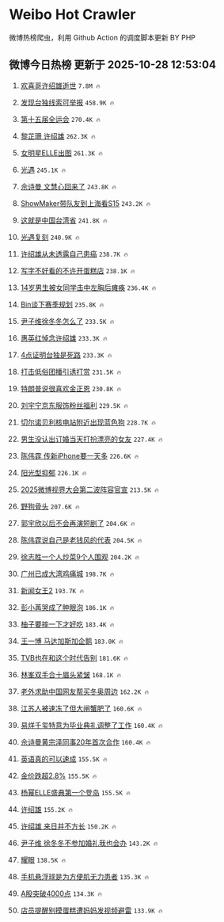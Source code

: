 # Weibo Hot Crawler 



微博热榜爬虫，利用 Github Action 的调度脚本更新 BY PHP 


## 微博今日热榜 更新于 2025-10-28 12:53:04 
1. [欢喜哥许绍雄逝世](https://s.weibo.com/weibo?q=%23%E6%AC%A2%E5%96%9C%E5%93%A5%E8%AE%B8%E7%BB%8D%E9%9B%84%E9%80%9D%E4%B8%96%23&t=31&band_rank=1&Refer=top) `7.8M 🔥` 

1. [发现台独线索可举报](https://s.weibo.com/weibo?q=%23%E5%8F%91%E7%8E%B0%E5%8F%B0%E7%8B%AC%E7%BA%BF%E7%B4%A2%E5%8F%AF%E4%B8%BE%E6%8A%A5%23&t=31&band_rank=2&Refer=top) `458.9K 🔥` 

1. [第十五届全运会](https://s.weibo.com/weibo?q=%23%E7%AC%AC%E5%8D%81%E4%BA%94%E5%B1%8A%E5%85%A8%E8%BF%90%E4%BC%9A%23&t=31&band_rank=3&Refer=top) `270.4K 🔥` 

1. [黎芷珊 许绍雄](https://s.weibo.com/weibo?q=%E9%BB%8E%E8%8A%B7%E7%8F%8A%20%E8%AE%B8%E7%BB%8D%E9%9B%84&t=31&band_rank=4&Refer=top) `262.3K 🔥` 

1. [女明星ELLE出图](https://s.weibo.com/weibo?q=%23%E5%A5%B3%E6%98%8E%E6%98%9FELLE%E5%87%BA%E5%9B%BE%23&t=31&band_rank=5&Refer=top) `261.3K 🔥` 

1. [光遇](https://s.weibo.com/weibo?q=%E5%85%89%E9%81%87&t=31&band_rank=6&Refer=top) `245.1K 🔥` 

1. [佘诗曼 文慧心回来了](https://s.weibo.com/weibo?q=%E4%BD%98%E8%AF%97%E6%9B%BC%20%E6%96%87%E6%85%A7%E5%BF%83%E5%9B%9E%E6%9D%A5%E4%BA%86&t=31&band_rank=7&Refer=top) `243.8K 🔥` 

1. [ShowMaker带队友到上海看S15](https://s.weibo.com/weibo?q=ShowMaker%E5%B8%A6%E9%98%9F%E5%8F%8B%E5%88%B0%E4%B8%8A%E6%B5%B7%E7%9C%8BS15&t=31&band_rank=8&Refer=top) `243.2K 🔥` 

1. [这就是中国台湾省](https://s.weibo.com/weibo?q=%23%E8%BF%99%E5%B0%B1%E6%98%AF%E4%B8%AD%E5%9B%BD%E5%8F%B0%E6%B9%BE%E7%9C%81%23&t=31&band_rank=9&Refer=top) `241.8K 🔥` 

1. [光遇复刻](https://s.weibo.com/weibo?q=%23%E5%85%89%E9%81%87%E5%A4%8D%E5%88%BB%23&t=31&band_rank=10&Refer=top) `240.9K 🔥` 

1. [许绍雄从未透露自己患癌](https://s.weibo.com/weibo?q=%23%E8%AE%B8%E7%BB%8D%E9%9B%84%E4%BB%8E%E6%9C%AA%E9%80%8F%E9%9C%B2%E8%87%AA%E5%B7%B1%E6%82%A3%E7%99%8C%23&t=31&band_rank=11&Refer=top) `238.7K 🔥` 

1. [写字不好看的不许开蛋糕店](https://s.weibo.com/weibo?q=%E5%86%99%E5%AD%97%E4%B8%8D%E5%A5%BD%E7%9C%8B%E7%9A%84%E4%B8%8D%E8%AE%B8%E5%BC%80%E8%9B%8B%E7%B3%95%E5%BA%97&t=31&band_rank=12&Refer=top) `238.1K 🔥` 

1. [14岁男生被女同学击中左胸后瘫痪](https://s.weibo.com/weibo?q=%2314%E5%B2%81%E7%94%B7%E7%94%9F%E8%A2%AB%E5%A5%B3%E5%90%8C%E5%AD%A6%E5%87%BB%E4%B8%AD%E5%B7%A6%E8%83%B8%E5%90%8E%E7%98%AB%E7%97%AA%23&t=31&band_rank=13&Refer=top) `236.4K 🔥` 

1. [Bin谈下赛季规划](https://s.weibo.com/weibo?q=Bin%E8%B0%88%E4%B8%8B%E8%B5%9B%E5%AD%A3%E8%A7%84%E5%88%92&t=31&band_rank=14&Refer=top) `235.8K 🔥` 

1. [尹子维徐冬冬怎么了](https://s.weibo.com/weibo?q=%23%E5%B0%B9%E5%AD%90%E7%BB%B4%E5%BE%90%E5%86%AC%E5%86%AC%E6%80%8E%E4%B9%88%E4%BA%86%23&t=31&band_rank=15&Refer=top) `233.5K 🔥` 

1. [惠英红悼念许绍雄](https://s.weibo.com/weibo?q=%E6%83%A0%E8%8B%B1%E7%BA%A2%E6%82%BC%E5%BF%B5%E8%AE%B8%E7%BB%8D%E9%9B%84&t=31&band_rank=16&Refer=top) `233.3K 🔥` 

1. [4点证明台独是死路](https://s.weibo.com/weibo?q=%234%E7%82%B9%E8%AF%81%E6%98%8E%E5%8F%B0%E7%8B%AC%E6%98%AF%E6%AD%BB%E8%B7%AF%23&t=31&band_rank=17&Refer=top) `233.3K 🔥` 

1. [打击低俗团播引诱打赏](https://s.weibo.com/weibo?q=%23%E6%89%93%E5%87%BB%E4%BD%8E%E4%BF%97%E5%9B%A2%E6%92%AD%E5%BC%95%E8%AF%B1%E6%89%93%E8%B5%8F%23&t=31&band_rank=18&Refer=top) `231.5K 🔥` 

1. [特朗普说很喜欢金正恩](https://s.weibo.com/weibo?q=%23%E7%89%B9%E6%9C%97%E6%99%AE%E8%AF%B4%E5%BE%88%E5%96%9C%E6%AC%A2%E9%87%91%E6%AD%A3%E6%81%A9%23&t=31&band_rank=19&Refer=top) `230.8K 🔥` 

1. [刘宇宁京东服饰粉丝福利](https://s.weibo.com/weibo?q=%23%E5%88%98%E5%AE%87%E5%AE%81%E4%BA%AC%E4%B8%9C%E6%9C%8D%E9%A5%B0%E7%B2%89%E4%B8%9D%E7%A6%8F%E5%88%A9%23&t=31&band_rank=20&Refer=top) `229.5K 🔥` 

1. [切尔诺贝利核电站附近出现蓝色狗](https://s.weibo.com/weibo?q=%23%E5%88%87%E5%B0%94%E8%AF%BA%E8%B4%9D%E5%88%A9%E6%A0%B8%E7%94%B5%E7%AB%99%E9%99%84%E8%BF%91%E5%87%BA%E7%8E%B0%E8%93%9D%E8%89%B2%E7%8B%97%23&t=31&band_rank=21&Refer=top) `228.7K 🔥` 

1. [男生没认出订婚当天打扮漂亮的女友](https://s.weibo.com/weibo?q=%23%E7%94%B7%E7%94%9F%E6%B2%A1%E8%AE%A4%E5%87%BA%E8%AE%A2%E5%A9%9A%E5%BD%93%E5%A4%A9%E6%89%93%E6%89%AE%E6%BC%82%E4%BA%AE%E7%9A%84%E5%A5%B3%E5%8F%8B%23&t=31&band_rank=22&Refer=top) `227.4K 🔥` 

1. [陈伟霆 传新iPhone要一天多](https://s.weibo.com/weibo?q=%E9%99%88%E4%BC%9F%E9%9C%86%20%E4%BC%A0%E6%96%B0iPhone%E8%A6%81%E4%B8%80%E5%A4%A9%E5%A4%9A&t=31&band_rank=23&Refer=top) `226.6K 🔥` 

1. [阳光型抑郁](https://s.weibo.com/weibo?q=%E9%98%B3%E5%85%89%E5%9E%8B%E6%8A%91%E9%83%81&t=31&band_rank=24&Refer=top) `226.1K 🔥` 

1. [2025微博视界大会第二波阵容官宣](https://s.weibo.com/weibo?q=%232025%E5%BE%AE%E5%8D%9A%E8%A7%86%E7%95%8C%E5%A4%A7%E4%BC%9A%E7%AC%AC%E4%BA%8C%E6%B3%A2%E9%98%B5%E5%AE%B9%E5%AE%98%E5%AE%A3%23&t=31&band_rank=25&Refer=top) `213.5K 🔥` 

1. [野狗骨头](https://s.weibo.com/weibo?q=%E9%87%8E%E7%8B%97%E9%AA%A8%E5%A4%B4&t=31&band_rank=26&Refer=top) `207.6K 🔥` 

1. [郭宇欣以后不会再演短剧了](https://s.weibo.com/weibo?q=%23%E9%83%AD%E5%AE%87%E6%AC%A3%E4%BB%A5%E5%90%8E%E4%B8%8D%E4%BC%9A%E5%86%8D%E6%BC%94%E7%9F%AD%E5%89%A7%E4%BA%86%23&t=31&band_rank=27&Refer=top) `204.6K 🔥` 

1. [陈伟霆说自己是老钱风的代表](https://s.weibo.com/weibo?q=%23%E9%99%88%E4%BC%9F%E9%9C%86%E8%AF%B4%E8%87%AA%E5%B7%B1%E6%98%AF%E8%80%81%E9%92%B1%E9%A3%8E%E7%9A%84%E4%BB%A3%E8%A1%A8%23&t=31&band_rank=28&Refer=top) `204.5K 🔥` 

1. [徐志胜一个人炒菜9个人围观](https://s.weibo.com/weibo?q=%E5%BE%90%E5%BF%97%E8%83%9C%E4%B8%80%E4%B8%AA%E4%BA%BA%E7%82%92%E8%8F%9C9%E4%B8%AA%E4%BA%BA%E5%9B%B4%E8%A7%82&t=31&band_rank=29&Refer=top) `204.2K 🔥` 

1. [广州已成大湾鸡痛城](https://s.weibo.com/weibo?q=%23%E5%B9%BF%E5%B7%9E%E5%B7%B2%E6%88%90%E5%A4%A7%E6%B9%BE%E9%B8%A1%E7%97%9B%E5%9F%8E%23&t=31&band_rank=30&Refer=top) `198.7K 🔥` 

1. [新闻女王2](https://s.weibo.com/weibo?q=%23%E6%96%B0%E9%97%BB%E5%A5%B3%E7%8E%8B2%23&t=31&band_rank=31&Refer=top) `193.7K 🔥` 

1. [彭小苒哭成了肿眼泡](https://s.weibo.com/weibo?q=%E5%BD%AD%E5%B0%8F%E8%8B%92%E5%93%AD%E6%88%90%E4%BA%86%E8%82%BF%E7%9C%BC%E6%B3%A1&t=31&band_rank=32&Refer=top) `186.1K 🔥` 

1. [柚子要摔一下才好吃](https://s.weibo.com/weibo?q=%E6%9F%9A%E5%AD%90%E8%A6%81%E6%91%94%E4%B8%80%E4%B8%8B%E6%89%8D%E5%A5%BD%E5%90%83&t=31&band_rank=33&Refer=top) `183.4K 🔥` 

1. [王一博 马达加斯加企鹅](https://s.weibo.com/weibo?q=%E7%8E%8B%E4%B8%80%E5%8D%9A%20%E9%A9%AC%E8%BE%BE%E5%8A%A0%E6%96%AF%E5%8A%A0%E4%BC%81%E9%B9%85&t=31&band_rank=34&Refer=top) `183.0K 🔥` 

1. [TVB也在和这个时代告别](https://s.weibo.com/weibo?q=TVB%E4%B9%9F%E5%9C%A8%E5%92%8C%E8%BF%99%E4%B8%AA%E6%97%B6%E4%BB%A3%E5%91%8A%E5%88%AB&t=31&band_rank=35&Refer=top) `181.6K 🔥` 

1. [林峯双手合十眉头紧皱](https://s.weibo.com/weibo?q=%23%E6%9E%97%E5%B3%AF%E5%8F%8C%E6%89%8B%E5%90%88%E5%8D%81%E7%9C%89%E5%A4%B4%E7%B4%A7%E7%9A%B1%23&t=31&band_rank=36&Refer=top) `168.1K 🔥` 

1. [老外求助中国网友帮买冬奥周边](https://s.weibo.com/weibo?q=%23%E8%80%81%E5%A4%96%E6%B1%82%E5%8A%A9%E4%B8%AD%E5%9B%BD%E7%BD%91%E5%8F%8B%E5%B8%AE%E4%B9%B0%E5%86%AC%E5%A5%A5%E5%91%A8%E8%BE%B9%23&t=31&band_rank=37&Refer=top) `162.2K 🔥` 

1. [江苏人被速冻了但大闸蟹肥了](https://s.weibo.com/weibo?q=%23%E6%B1%9F%E8%8B%8F%E4%BA%BA%E8%A2%AB%E9%80%9F%E5%86%BB%E4%BA%86%E4%BD%86%E5%A4%A7%E9%97%B8%E8%9F%B9%E8%82%A5%E4%BA%86%23&t=31&band_rank=38&Refer=top) `160.6K 🔥` 

1. [易烊千玺特意为毕业典礼调整了工作](https://s.weibo.com/weibo?q=%E6%98%93%E7%83%8A%E5%8D%83%E7%8E%BA%E7%89%B9%E6%84%8F%E4%B8%BA%E6%AF%95%E4%B8%9A%E5%85%B8%E7%A4%BC%E8%B0%83%E6%95%B4%E4%BA%86%E5%B7%A5%E4%BD%9C&t=31&band_rank=39&Refer=top) `160.4K 🔥` 

1. [佘诗曼黄宗泽同事20年首次合作](https://s.weibo.com/weibo?q=%E4%BD%98%E8%AF%97%E6%9B%BC%E9%BB%84%E5%AE%97%E6%B3%BD%E5%90%8C%E4%BA%8B20%E5%B9%B4%E9%A6%96%E6%AC%A1%E5%90%88%E4%BD%9C&t=31&band_rank=40&Refer=top) `160.4K 🔥` 

1. [英语真的可以速成](https://s.weibo.com/weibo?q=%E8%8B%B1%E8%AF%AD%E7%9C%9F%E7%9A%84%E5%8F%AF%E4%BB%A5%E9%80%9F%E6%88%90&t=31&band_rank=41&Refer=top) `155.5K 🔥` 

1. [金价跌超2.8%](https://s.weibo.com/weibo?q=%23%E9%87%91%E4%BB%B7%E8%B7%8C%E8%B6%852.8%25%23&t=31&band_rank=42&Refer=top) `155.5K 🔥` 

1. [杨幂ELLE盛典第一个登岛](https://s.weibo.com/weibo?q=%23%E6%9D%A8%E5%B9%82ELLE%E7%9B%9B%E5%85%B8%E7%AC%AC%E4%B8%80%E4%B8%AA%E7%99%BB%E5%B2%9B%23&t=31&band_rank=43&Refer=top) `155.5K 🔥` 

1. [许绍雄](https://s.weibo.com/weibo?q=%E8%AE%B8%E7%BB%8D%E9%9B%84&t=31&band_rank=44&Refer=top) `155.2K 🔥` 

1. [许绍雄 来日并不方长](https://s.weibo.com/weibo?q=%E8%AE%B8%E7%BB%8D%E9%9B%84%20%E6%9D%A5%E6%97%A5%E5%B9%B6%E4%B8%8D%E6%96%B9%E9%95%BF&t=31&band_rank=45&Refer=top) `150.2K 🔥` 

1. [尹子维 徐冬冬不参加婚礼我也会办](https://s.weibo.com/weibo?q=%E5%B0%B9%E5%AD%90%E7%BB%B4%20%E5%BE%90%E5%86%AC%E5%86%AC%E4%B8%8D%E5%8F%82%E5%8A%A0%E5%A9%9A%E7%A4%BC%E6%88%91%E4%B9%9F%E4%BC%9A%E5%8A%9E&t=31&band_rank=46&Refer=top) `143.2K 🔥` 

1. [耀眼](https://s.weibo.com/weibo?q=%E8%80%80%E7%9C%BC&t=31&band_rank=47&Refer=top) `138.5K 🔥` 

1. [手机悬浮球是为方便肌无力患者](https://s.weibo.com/weibo?q=%E6%89%8B%E6%9C%BA%E6%82%AC%E6%B5%AE%E7%90%83%E6%98%AF%E4%B8%BA%E6%96%B9%E4%BE%BF%E8%82%8C%E6%97%A0%E5%8A%9B%E6%82%A3%E8%80%85&t=31&band_rank=48&Refer=top) `135.3K 🔥` 

1. [A股突破4000点](https://s.weibo.com/weibo?q=%23A%E8%82%A1%E7%AA%81%E7%A0%B44000%E7%82%B9%23&t=31&band_rank=49&Refer=top) `134.3K 🔥` 

1. [店员提醒别摸蛋糕遭妈妈发视频避雷](https://s.weibo.com/weibo?q=%23%E5%BA%97%E5%91%98%E6%8F%90%E9%86%92%E5%88%AB%E6%91%B8%E8%9B%8B%E7%B3%95%E9%81%AD%E5%A6%88%E5%A6%88%E5%8F%91%E8%A7%86%E9%A2%91%E9%81%BF%E9%9B%B7%23&t=31&band_rank=50&Refer=top) `133.9K 🔥` 


